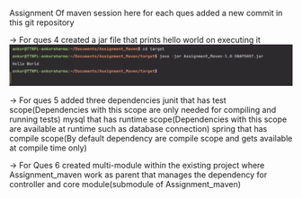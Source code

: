 Assignment Of maven session here for each ques added a new commit in this git repository

-> For ques 4 created a jar file that prints hello world on executing it
![img_2.png](img_2.png)

-> For ques 5 added three dependencies 
junit that has test scope(Dependencies with this scope are only needed for compiling and running tests)
mysql that has runtime scope(Dependencies with this scope are available at runtime such as database connection)
spring that has compile scope(By default dependency are compile scope and gets available at compile time only)

-> For Ques 6 created multi-module within the existing project where Assignment_maven work as parent 
that manages the dependency for controller and core module(submodule of Assignment_maven)


